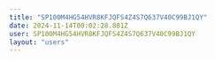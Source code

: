 ```yaml
---
title: "SP100M4HG54HVR8KFJQFS4Z4S7Q637V40C99BJ1QY"
date: 2024-11-14T00:02:28.881Z
user: SP100M4HG54HVR8KFJQFS4Z4S7Q637V40C99BJ1QY
layout: "users"
---
```

    